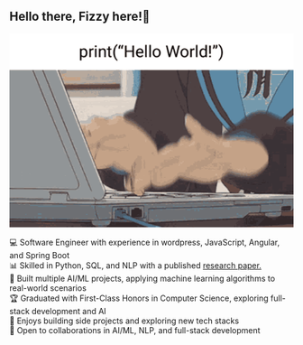 ## Hello there, Fizzy here!👋

<img src="https://github.com/Fmfizzy/Fmfizzy/blob/main/coding-anime.gif">

💻 Software Engineer with experience in wordpress, JavaScript, Angular, and Spring Boot </br>
📊 Skilled in Python, SQL, and NLP with a published <a href="https://ieeexplore.ieee.org/document/10499770"> research paper.</a></br>
🤖 Built multiple AI/ML projects, applying machine learning algorithms to real-world scenarios</br>
🏆 Graduated with First-Class Honors in Computer Science, exploring full-stack development and AI</br>
📝 Enjoys building side projects and exploring new tech stacks</br>
🎯 Open to collaborations in AI/ML, NLP, and full-stack development</br>


<!--
**Fmfizzy/Fmfizzy** is a ✨ _special_ ✨ repository because its `README.md` (this file) appears on your GitHub profile.

Here are some ideas to get you started:

- 🔭 I’m currently working on ...
- 🌱 I’m currently learning ...
- 👯 I’m looking to collaborate on ...
- 🤔 I’m looking for help with ...
- 💬 Ask me about ...
- 📫 How to reach me: ...
- 😄 Pronouns: ...
- ⚡ Fun fact: ...
-->
